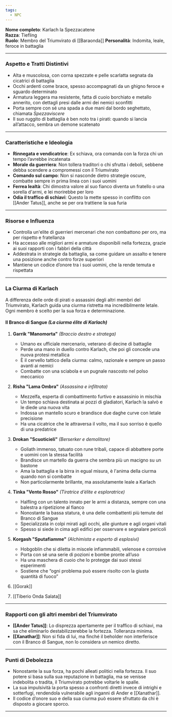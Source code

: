 ```yaml
---
tags:
  - NPC
---
```

**Nome completo**: Karlach la Spezzacatene  
**Razza**: Tiefling  
**Ruolo**: Membro del Triumvirato di [[Baraonda]]
**Personalità**: Indomita, leale, feroce in battaglia

---

### **Aspetto e Tratti Distintivi**

- Alta e muscolosa, con corna spezzate e pelle scarlatta segnata da cicatrici di battaglia
- Occhi ardenti come brace, spesso accompagnati da un ghigno feroce e sguardo determinato
- Armatura leggera ma resistente, fatta di cuoio borchiato e metallo annerito, con dettagli presi dalle armi dei nemici sconfitti
- Porta sempre con sé una spada a due mani dal bordo seghettato, chiamata _Spezzaviscere_
- Il suo ruggito di battaglia è ben noto tra i pirati: quando si lancia all’attacco, sembra un demone scatenato

---

### **Caratteristiche e Ideologia**

- **Rinnegata e vendicatrice**: Ex schiava, ora comanda con la forza chi un tempo l’avrebbe incatenata
- **Morale da guerriera**: Non tollera traditori o chi sfrutta i deboli, sebbene debba scendere a compromessi con il Triumvirato
- **Comando sul campo**: Non si nasconde dietro strategie oscure, combatte sempre in prima linea con i suoi uomini
- **Ferrea lealtà**: Chi dimostra valore al suo fianco diventa un fratello o una sorella d'armi, e lei morirebbe per loro
- **Odia il traffico di schiavi**: Questo la mette spesso in conflitto con [[Ander Tatus]], anche se per ora trattiene la sua furia

---

### **Risorse e Influenza**

- Controlla un'elite di guerrieri mercenari che non combattono per oro, ma per rispetto e fratellanza
- Ha accesso alle migliori armi e armature disponibili nella fortezza, grazie ai suoi rapporti con i fabbri della città
- Addestrata in strategie da battaglia, sa come guidare un assalto e tenere una posizione anche contro forze superiori
- Mantiene un codice d’onore tra i suoi uomini, che la rende temuta e rispettata

---

### **La Ciurma di Karlach**

A differenza delle orde di pirati o assassini degli altri membri del Triumvirato, Karlach guida una ciurma ristretta ma incredibilmente letale. Ogni membro è scelto per la sua forza e determinazione.

#### **Il Branco di Sangue** _(La ciurma élite di Karlach)_

1. **Garrik "Manomorta"** _(Braccio destro e stratega)_
    
    - Umano ex ufficiale mercenario, veterano di decine di battaglie
    - Perde una mano in duello contro Karlach, che poi gli concede una nuova protesi metallica
    - È il cervello tattico della ciurma: calmo, razionale e sempre un passo avanti ai nemici
    - Combatte con una sciabola e un pugnale nascosto nel polso meccanico
2. **Risha "Lama Ombra"** _(Assassina e infiltrata)_
    
    - Mezzelfa, esperta di combattimento furtivo e assassinio in mischia
    - Un tempo schiava destinata ai pozzi di gladiatori, Karlach la salvò e le diede una nuova vita
    - Indossa un mantello scuro e brandisce due daghe curve con letale precisione
    - Ha una cicatrice che le attraversa il volto, ma il suo sorriso è quello di una predatrice
3. **Drokan "Scuoticieli"** _(Berserker e demolitore)_
    
    - Goliath immenso, tatuato con rune tribali, capace di abbattere porte e uomini con la stessa facilità
    - Brandisce un martello da guerra che sembra più un macigno su un bastone
    - Ama la battaglia e la birra in egual misura, è l'anima della ciurma quando non si combatte
    - Non particolarmente brillante, ma assolutamente leale a Karlach
4. **Tinka "Vento Rosso"** _(Tiratrice d’élite e esploratrice)_
    
    - Halfling con un talento innato per le armi a distanza, sempre con una balestra a ripetizione al fianco
    - Nonostante la bassa statura, è una delle combattenti più temute del Branco di Sangue
    - Specializzata in colpi mirati agli occhi, alle giunture e agli organi vitali
    - Spesso si siede in cima agli edifici per osservare e segnalare pericoli
5. **Korgash "Sputafiamme"** _(Alchimista e esperto di esplosivi)_
    
    - Hobgoblin che si diletta in miscele infiammabili, velenose e corrosive
    - Porta con sé una serie di pozioni e bombe pronte all’uso
    - Ha una maschera di cuoio che lo protegge dai suoi stessi esperimenti
    - Sostiene che “ogni problema può essere risolto con la giusta quantità di fuoco”
6. [[Gorak]]
7. [[Tiberio Onda Salata]]

---

### **Rapporti con gli altri membri del Triumvirato**

- **[[Ander Tatus]]**: Lo disprezza apertamente per il traffico di schiavi, ma sa che eliminarlo destabilizzerebbe la fortezza. Tolleranza minima.
- **[[Xanathar]]**: Non si fida di lui, ma finché il beholder non interferisce con il Branco di Sangue, non lo considera un nemico diretto.

---

### **Punti di Debolezza**

- Nonostante la sua forza, ha pochi alleati politici nella fortezza. Il suo potere si basa sulla sua reputazione in battaglia, ma se venisse indebolita o tradita, il Triumvirato potrebbe voltarle le spalle.
- La sua impulsività la porta spesso a confronti diretti invece di intrighi e sotterfugi, rendendola vulnerabile agli inganni di Ander e [[Xanathar]].
- Il codice d’onore suo e della sua ciurma può essere sfruttato da chi è disposto a giocare sporco.

---